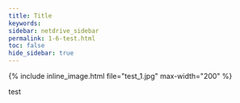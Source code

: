 ```yaml
---
title: Title
keywords:
sidebar: netdrive_sidebar
permalink: 1-6-test.html
toc: false
hide_sidebar: true
---
```


{% include inline_image.html file="test_1.jpg" max-width="200" %}

test